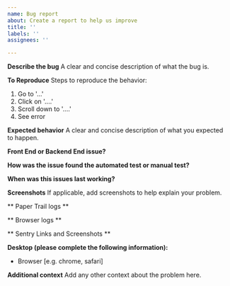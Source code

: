 ```yaml
---
name: Bug report
about: Create a report to help us improve
title: ''
labels: ''
assignees: ''

---
```


**Describe the bug**
A clear and concise description of what the bug is.

**To Reproduce**
Steps to reproduce the behavior:
1. Go to '...'
2. Click on '....'
3. Scroll down to '....'
4. See error

**Expected behavior**
A clear and concise description of what you expected to happen.

**Front End or Backend End issue?**

**How was the issue found the automated test or manual test?**
 

**When was this issues last working?**


**Screenshots**
If applicable, add screenshots to help explain your problem.

** Paper Trail logs **

** Browser logs **

** Sentry Links and Screenshots **


**Desktop (please complete the following information):**
 - Browser [e.g. chrome, safari]

**Additional context**
Add any other context about the problem here.
